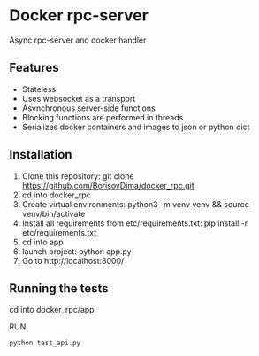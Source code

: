 # Docker rpc-server

Async rpc-server and docker handler

## Features
* Stateless
* Uses websocket as a transport
* Asynchronous server-side functions
* Blocking functions are performed in threads
* Serializes docker containers and images to json or python dict

## Installation

1. Clone this repository: git clone https://github.com/BorisovDima/docker_rpc.git
2. cd into docker_rpc
3. Create virtual environments: python3 -m venv venv && source venv/bin/activate
4. Install all requirements from etc/requirements.txt: pip install -r etc/requirements.txt
5. cd into app
6. launch project: python app.py
7. Go to http://localhost:8000/

## Running the tests

cd into docker_rpc/app

RUN
```
python test_api.py
```

